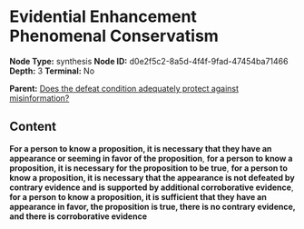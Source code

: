 # Evidential Enhancement Phenomenal Conservatism

**Node Type:** synthesis
**Node ID:** d0e2f5c2-8a5d-4f4f-9fad-47454ba71466
**Depth:** 3
**Terminal:** No

**Parent:** [Does the defeat condition adequately protect against misinformation?](does-the-defeat-condition-adequately-protect-against-misinformation.md)

## Content

**For a person to know a proposition, it is necessary that they have an appearance or seeming in favor of the proposition**, **for a person to know a proposition, it is necessary for the proposition to be true**, **for a person to know a proposition, it is necessary that the appearance is not defeated by contrary evidence and is supported by additional corroborative evidence**, **for a person to know a proposition, it is sufficient that they have an appearance in favor, the proposition is true, there is no contrary evidence, and there is corroborative evidence**
